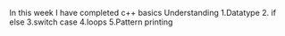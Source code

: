 In this week I have completed c++ basics 
Understanding 
1.Datatype
2. if else
3.switch case
4.loops
5.Pattern printing

